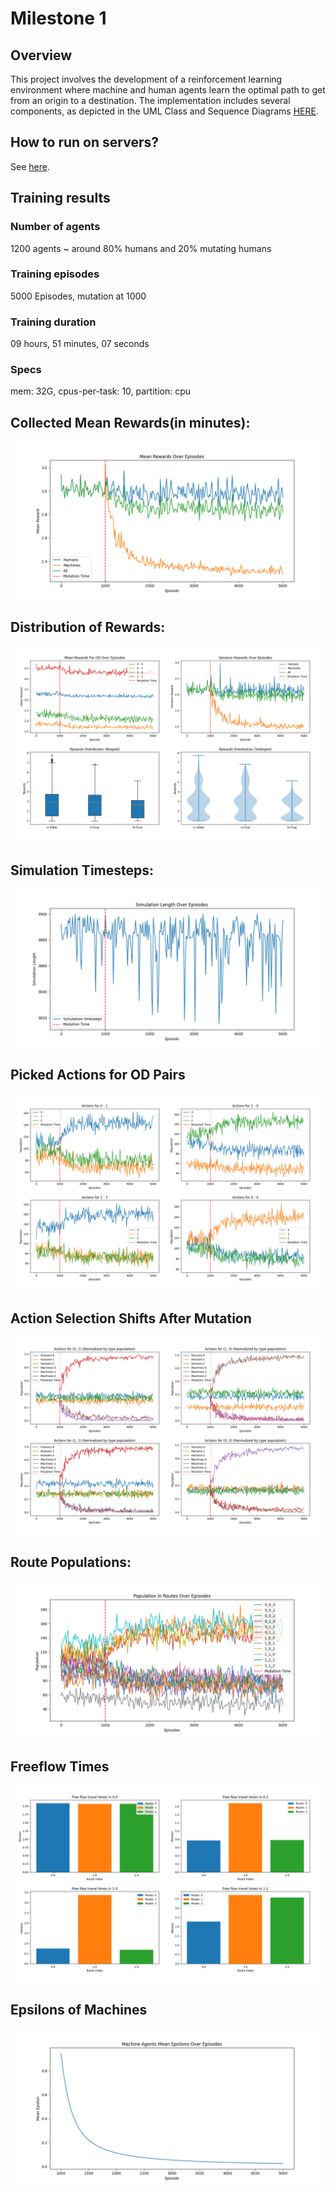 # Milestone 1

## Overview

This project involves the development of a reinforcement learning environment where machine and human agents learn the optimal path to get from an origin to a destination.
The implementation includes several components, as depicted in the UML Class and Sequence Diagrams [HERE](https://miro.com/app/board/uXjVN4vGqSI=/?share_link_id=316593087566).

## How to run on servers?

See [here](server_scripts/how_to.md).

## Training results

### Number of agents
1200 agents ~ around 80% humans and 20% mutating humans
### Training episodes
5000 Episodes, mutation at 1000
### Training duration
09 hours, 51 minutes, 07 seconds
### Specs
mem: 32G, cpus-per-task: 10, partition: cpu


## Collected Mean Rewards(in minutes):
![](readme_plots/rewards.png)


## Distribution of Rewards:
![](readme_plots/rewards_dist.png)


## Simulation Timesteps:
![](readme_plots/simulation_length.png)


## Picked Actions for OD Pairs
![](readme_plots/actions.png)


## Action Selection Shifts After Mutation
![](readme_plots/actions_shifts.png)


## Route Populations:
![](readme_plots/flows.png)


## Freeflow Times
![](readme_plots/ff_travel_time.png)


## Epsilons of Machines
![](readme_plots/epsilons.png)